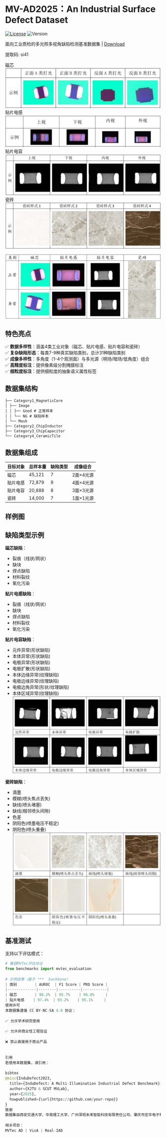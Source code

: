 # MV-AD2025：An Industrial Surface Defect Dataset

[![License](https://img.shields.io/badge/License-CC_BY--NC--SA_4.0-lightgrey.svg)](https://creativecommons.org/licenses/by-nc-sa/4.0/)
![Version](https://img.shields.io/badge/Version-v1.0-blue)

面向工业质检的多光照多视角缺陷检测基准数据集 | [Download](#[https://pan.baidu.com/s/1C-7WtgGpwg992elSjtcWwg?pwd=si41])

提取码: si41 

磁芯
![Dataset Samples](figures/MagneticCore.jpg)
贴片电感
![Dataset Samples](figures/ChipInductor.jpg)
贴片电容
![Dataset Samples](figures/ChipCapacitor.jpg)
瓷砖
![Dataset Samples](figures/CeramicTile.jpg)

![Dataset Samples](figures/OKNGSample.jpg)

## 特色亮点
✅ **数据多样性**：涵盖4类工业对象（磁芯、贴片电感、贴片电容和瓷砖）  
✅ **复杂缺陷形态**：每类7-9种真实缺陷类别，总计31种缺陷类别  
✅ **成像多样性**：多角度（1-4个观测面）与多光源（明场/暗场/低角度）组合  
✅ **高精度标注**：提供像素级分割掩膜标注  
✅ **细粒度标注**：提供细粒度的抽象语义属性标签  

## 数据集结构

```InduDefect
├── Category1_MagneticCore
│ ├── Image
│ │ ├── Good # 正常样本
│ │ └── NG # 缺陷样本
│ └── Mask
├── Category2_ChipInductor
├── Category3_ChipCapacitor
└── Category4_CeramicTile
```

## 数据集组成
| 目标对象         | 总样本量 | 缺陷类型 | 成像组合  | 
|------------------|-----------|----------|-----------|
| 磁芯             | 45,121    | 7        | 2面×4光源 |
| 贴片电感         | 72,879    | 9        | 4面×4光源 |
| 贴片电容         | 20,888    | 8        | 3面×3光源 |
| 瓷砖             | 14,000    | 7        | 1面×1光源 |

## 样例图


## 缺陷类型示例
**磁芯缺陷**：
- 裂痕（线状/网状）
- 缺块
- 焊点缺陷
- 材料裂纹
- 氧化污染

**贴片电感缺陷**：
- 裂痕（线状/网状）
- 缺块
- 焊点缺陷
- 材料裂纹
- 氧化污染

**贴片电容缺陷**：
- 元件异常(形状缺陷)
- 本体异常(形状缺陷)
- 电极异常(形状缺陷)
- 电极扩散(形状缺陷)
- 本体边缘异常(纹理缺陷)
- 电极边缘异常(纹理缺陷)
- 电极边角异常(形状/纹理缺陷)
- 本体区域异常(纹理缺陷)
![Dataset Samples](figures/AD_ChipCapacitor.jpg)

**瓷砖缺陷**：
- 滴墨
- 模糊(喷头焦点丢失)
- 缺线(喷头堵塞)
- 缺线(相邻喷头间隙)
- 色差
- 阴阳色(喷墨电压不稳定)
- 阴阳色(喷头重叠)
![Dataset Samples](figures/AD_CeramicTile.jpg)

## 基准测试
支持以下评估模式：
```python
# 兼容MVTec评估协议
from benchmarks import mvtec_evaluation

# 示例结果（基于 ***  backbone）
| 类别        | AUROC  | F1 Score | PRO Score |
|-------------|--------|----------|-----------|
| 磁芯        | 98.2%  | 95.7%    | 96.8%     |
| 贴片电感    | 97.4%  | 93.2%    | 95.1%     |
使用许可
本数据集遵循 CC BY-NC-SA 4.0 协议：

✅ 允许学术研究使用

✅ 允许非商业性工程验证

❌ 禁止直接用于商业产品


引用
若使用本数据集，请引用：

bibtex
@misc{InduDefect2023,
  title={InduDefect: A Multi-Illumination Industrial Defect Benchmark},
  author={XJTU & SCUT MVLab},
  year={2025},
  howpublished={\url{https://github.com/your-repo}}
}
致谢
数据集由西安交通大学、华南理工大学、广州深视未来智能科技有限责任公司、肇庆市宏华电子科技有限公司共同发布。

相关项目：
MVTec AD | VisA | Real-IAD
